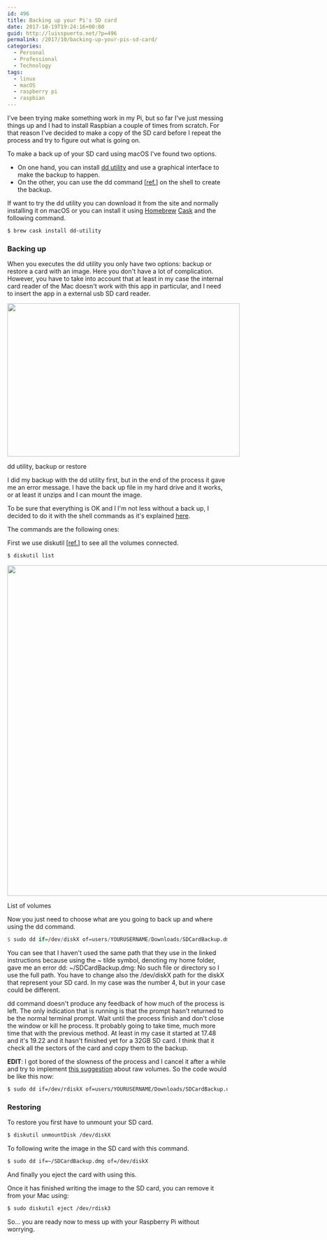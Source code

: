 ```yaml
---
id: 496
title: Backing up your Pi's SD card
date: 2017-10-19T19:24:16+00:00
guid: http://luisspuerto.net/?p=496
permalink: /2017/10/backing-up-your-pis-sd-card/
categories:
  - Personal
  - Professional
  - Technology
tags:
  - linux
  - macOS
  - raspberry pi
  - raspbian
---
```

I've been trying make something work in my Pi, but so far I've just messing things up and I had to install Raspbian a couple of times from scratch. For that reason I've decided to make a copy of the SD card before I repeat the process and try to figure out what is going on.

To make a back up of your SD card using macOS I've found two options.

  * On one hand, you can install [dd utility](https://github.com/thefanclub/dd-utility) and use a graphical interface to make the backup to happen.
  * On the other, you can use the <span class="lang:sh highlight:0 decode:true crayon-inline ">dd</span>   command [[ref.](https://ss64.com/osx/dd.html)] on the shell to create the backup.

If want to try the dd utility you can download it from the site and normally installing it on macOS or you can install it using [Homebrew](https://brew.sh) [Cask](https://caskroom.github.io) and the following command.

```sh 
$ brew cask install dd-utility
```

### Backing up

When you executes the dd utility you only have two options: backup or restore a card with an image. Here you don't have a lot of complication. However, you have to take into account that at least in my case the internal card reader of the Mac doesn't work with this app in particular, and I need to insert the app in a external usb SD card reader.

<div id="attachment_510" style="width: 542px" class="wp-caption alignnone">
  <a href="http://luisspuerto.net/wp-content/uploads/2017/10/Screen-Shot-2017-10-19-at-19.12.08.png"><img class="size-full wp-image-510" src="http://luisspuerto.net/wp-content/uploads/2017/10/Screen-Shot-2017-10-19-at-19.12.08.png" alt="" width="532" height="351" srcset="http://luisspuerto.net/wp-content/uploads/2017/10/Screen-Shot-2017-10-19-at-19.12.08.png 532w, http://luisspuerto.net/wp-content/uploads/2017/10/Screen-Shot-2017-10-19-at-19.12.08-300x198.png 300w, http://luisspuerto.net/wp-content/uploads/2017/10/Screen-Shot-2017-10-19-at-19.12.08-379x250.png 379w" sizes="(max-width: 532px) 100vw, 532px" /></a>

  <p class="wp-caption-text">
    dd utility, backup or restore
  </p>
</div>

I did my backup with the dd utility first, but in the end of the process it gave me an error message. I have the back up file in my hard drive and it works, or at least it unzips and I can mount the image.

To be sure that everything is OK and I I'm not less without a back up, I decided to do it with the shell commands as it's explained [here](https://thepihut.com/blogs/raspberry-pi-tutorials/17789160-backing-up-and-restoring-your-raspberry-pis-sd-card).

The commands are the following ones:

First we use <span class="lang:sh highlight:0 decode:true crayon-inline ">diskutil</span>  [[ref.](https://ss64.com/osx/diskutil.html)] to see all the volumes connected.

```sh 
$ diskutil list
```

<div id="attachment_503" style="width: 972px" class="wp-caption alignnone">
  <a href="http://luisspuerto.net/wp-content/uploads/2017/10/Screen-Shot-2017-10-19-at-18.17.45.png"><img class="size-full wp-image-503" src="http://luisspuerto.net/wp-content/uploads/2017/10/Screen-Shot-2017-10-19-at-18.17.45.png" alt="" width="962" height="757" srcset="http://luisspuerto.net/wp-content/uploads/2017/10/Screen-Shot-2017-10-19-at-18.17.45.png 962w, http://luisspuerto.net/wp-content/uploads/2017/10/Screen-Shot-2017-10-19-at-18.17.45-300x236.png 300w, http://luisspuerto.net/wp-content/uploads/2017/10/Screen-Shot-2017-10-19-at-18.17.45-768x604.png 768w, http://luisspuerto.net/wp-content/uploads/2017/10/Screen-Shot-2017-10-19-at-18.17.45-318x250.png 318w" sizes="(max-width: 962px) 100vw, 962px" /></a>

  <p class="wp-caption-text">
    List of volumes
  </p>
</div>

Now you just need to choose what are you going to back up and where using the <span class="lang:sh highlight:0 decode:true crayon-inline ">dd</span>  command.

```R 
$ sudo dd if=/dev/diskX of=users/YOURUSERNAME/Downloads/SDCardBackup.dmg
```

You can see that I haven't used the same path that they use in the linked instructions because using the <span class="lang:sh highlight:0 decode:true crayon-inline ">~</span>  tilde symbol, denoting my home folder, gave me an error <span class="lang:sh highlight:0 decode:true crayon-inline ">dd: ~/SDCardBackup.dmg: No such file or directory</span>  so I use the full path. You have to change also the <span class="lang:sh highlight:0 decode:true crayon-inline ">/dev/diskX</span>  path for the <span class="lang:sh highlight:0 decode:true crayon-inline ">diskX</span>  that represent your SD card. In my case was the number 4, but in your case could be different.

<span class="lang:sh highlight:0 decode:true crayon-inline">dd</span> command doesn't produce any feedback of how much of the process is left. The only indication that is running is that the prompt hasn't returned to be the normal terminal prompt. Wait until the process finish and don't close the window or kill he process. It probably going to take time, much more time that with the previous method. At least in my case it started at 17.48 and it's 19.22 and it hasn't finished yet for a 32GB SD card. I think that it check all the sectors of the card and copy them to the backup.

**EDIT**: I got bored of the slowness of the process and I cancel it after a while and try to implement [this suggestion](http://daoyuan.li/solution-dd-too-slow-on-mac-os-x/) about raw volumes. So the code would be like this now:

```sh 
$ sudo dd if=/dev/rdiskX of=users/YOURUSERNAME/Downloads/SDCardBackup.dmg
```

### Restoring

To restore you first have to unmount your SD card.

```sh 
$ diskutil unmountDisk /dev/diskX
```

To following write the image in the SD card with this command.

```sh 
$ sudo dd if=~/SDCardBackup.dmg of=/dev/diskX

```

And finally you eject the card with using this.

Once it has finished writing the image to the SD card, you can remove it from your Mac using:

```sh 
$ sudo diskutil eject /dev/rdisk3
```

So… you are ready now to mess up with your Raspberry Pi without worrying.
